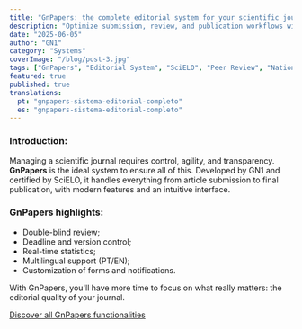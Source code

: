 ```yaml
---
title: "GnPapers: the complete editorial system for your scientific journal"
description: "Optimize submission, review, and publication workflows with SciELO-certified national technology."
date: "2025-06-05"
author: "GN1"
category: "Systems"
coverImage: "/blog/post-3.jpg"
tags: ["GnPapers", "Editorial System", "SciELO", "Peer Review", "National Technology"]
featured: true
published: true
translations:
  pt: "gnpapers-sistema-editorial-completo"
  es: "gnpapers-sistema-editorial-completo"
---
```


### Introduction:
Managing a scientific journal requires control, agility, and transparency. **GnPapers** is the ideal system to ensure all of this. Developed by GN1 and certified by SciELO, it handles everything from article submission to final publication, with modern features and an intuitive interface.

### GnPapers highlights:
- Double-blind review;
- Deadline and version control;
- Real-time statistics;
- Multilingual support (PT/EN);
- Customization of forms and notifications.

With GnPapers, you'll have more time to focus on what really matters: the editorial quality of your journal.

[Discover all GnPapers functionalities](http://gn1world.com/pt/systems/gnpapers/)